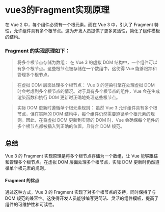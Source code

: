 
# vue3的Fragment实现原理

在 Vue 2 中，每个组件必须有一个根元素。而在 Vue 3 中，引入了 Fragment 特性，允许组件具有多个根节点。这为开发人员提供了更多灵活性，简化了组件模板的结构。




### Fragment 的实现原理如下：

> 将多个根节点存储为数组： 在 Vue 3 的虚拟 DOM 结构中，一个组件可以有多个根节点。这些根节点被存储在一个数组中，这使得 Vue 能够跟踪和管理多个根节点。

> 在虚拟 DOM 层面处理多个根节点： Vue 3 的渲染引擎在处理虚拟 DOM 时会考虑到多个根节点的情况。对于具有多个根节点的组件，Vue 会在生成渲染函数和执行 DOM 更新时正确地处理这些根节点。


>实际 DOM 更新时遵循单个根元素规则： 虽然 Vue 3 允许组件具有多个根节点，但在实际的 DOM 结构中，每个组件仍然需要遵循单个根元素的规则。因此，在将虚拟 DOM 更新到实际的 DOM 时，Vue 会确保每个组件的多个根节点都被插入到正确的位置，且符合 DOM 规范。


## 总结

Vue 3 的 Fragment 实现原理是将多个根节点存储为一个数组，让 Vue 能够跟踪和管理多个根节点。在虚拟 DOM 层面处理多个根节点，实际 DOM 更新时仍然遵循单个根元素的规则。


#### Fragment 的优点

通过这种方式，Vue 3 的 Fragment 实现了对多个根节点的支持，同时保持了与 DOM 规范的兼容性。这使得开发人员能够编写更简洁、灵活的组件模板，提高了组件的可维护性和可读性。

